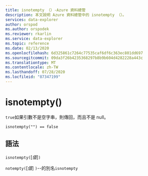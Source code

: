 ```yaml
---
title: isnotempty （）-Azure 資料總管
description: 本文說明 Azure 資料總管中的 isnotempty （）。
services: data-explorer
author: orspod
ms.author: orspodek
ms.reviewer: rkarlin
ms.service: data-explorer
ms.topic: reference
ms.date: 02/13/2020
ms.openlocfilehash: 6d325861c7264c77535caf6df6c363ec801dd697
ms.sourcegitcommit: 09da3f26b4235368297b8b9b604d4282228a443c
ms.translationtype: MT
ms.contentlocale: zh-TW
ms.lasthandoff: 07/28/2020
ms.locfileid: "87347199"
---
```

# <a name="isnotempty"></a>isnotempty()

`true`如果引數不是空字串，則傳回，而且不是 null。

```kusto
isnotempty("") == false
```

## <a name="syntax"></a>語法

`isnotempty(`[*值*]`)`

`notempty(`[*值*] `)`--的別名`isnotempty`
